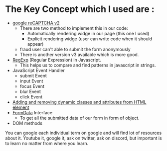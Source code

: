 # The Key Concept which I used are :

- [google reCAPTCHA v2](https://developers.google.com/recaptcha/docs/)
  - There are two method to implement this in our code:
    - Automatically rendering widge in our page (this one I used)
    - Explicit rendering widge (user can write code when it should appear)
  - fraud user can't able to submit the form anonymously
  - There is another version v3 available which is more good.
- [RegExp](https://developer.mozilla.org/en-US/docs/Web/JavaScript/Guide/Regular_expressions) (Regular Expression) in Javascript.
  - This helps us to compare and find patterns in javascript in strings.
- JavaScript Event Handler
  - submit Event
  - input Event
  - focus Event
  - blur Event
  - click Event
- [Adding and removing dynamic classes and attributes from HTML element](https://www.digitalocean.com/community/tutorials/how-to-modify-attributes-classes-and-styles-in-the-dom)
- [FormData](https://developer.mozilla.org/en-US/docs/Web/API/FormData) Interface
  - To get all the submitted data of our form in form of object.
- DOM methods

You can google each individual term on google and will find lot of resources about it.
Youtube it, google it, ask on twitter, ask on discord, but important is to learn no matter from where you learn.
